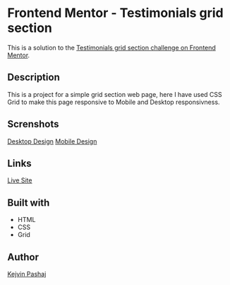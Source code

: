 # Frontend Mentor - Testimonials grid section

This is a solution to the [Testimonials grid section challenge on Frontend Mentor](https://www.frontendmentor.io/challenges/testimonials-grid-section-Nnw6J7Un7/hub). 

## Description

This is a project for a simple grid section web page, here I have used CSS Grid to make this page responsive to Mobile and Desktop responsivness.


## Screnshots

[Desktop Design](/design/desktop-design.jpg)
[Mobile Design](/design/mobile-design.jpg)

## Links

[Live Site](https://kevin27j.github.io/Testimonial-grid-section/)

## Built with

- HTML
- CSS
- Grid

## Author

[Kejvin Pashaj](https://github.com/Kevin27j)
